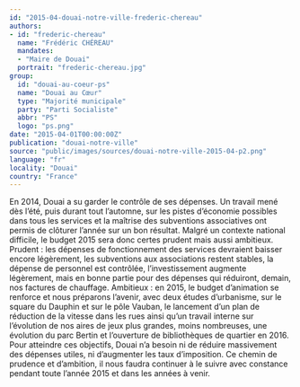 ```yaml
---
id: "2015-04-douai-notre-ville-frederic-chereau"
authors:
- id: "frederic-chereau"
  name: "Frédéric CHÉREAU"
  mandates: 
  - "Maire de Douai"
  portrait: "frederic-chereau.jpg"
group:
  id: "douai-au-coeur-ps"
  name: "Douai au Cœur"
  type: "Majorité municipale"
  party: "Parti Socialiste"
  abbr: "PS"
  logo: "ps.png"
date: "2015-04-01T00:00:00Z"
publication: "douai-notre-ville"
source: "public/images/sources/douai-notre-ville-2015-04-p2.png"
language: "fr"
locality: "Douai"
country: "France"
---
```


En 2014, Douai a su garder le contrôle de ses dépenses. Un travail mené dès l’été, puis durant tout l’automne, sur les pistes d’économie possibles dans tous les services et la maîtrise des subventions associatives ont permis de clôturer l’année sur un bon résultat. Malgré un contexte national difficile, le budget 2015 sera donc certes prudent mais aussi ambitieux. Prudent : les dépenses de fonctionnement des services devraient baisser encore légèrement, les subventions aux associations restent stables, la dépense de personnel est contrôlée, l’investissement augmente légèrement, mais en bonne partie pour des dépenses qui réduiront, demain, nos factures de chauffage. Ambitieux : en 2015, le budget d’animation se renforce et nous préparons l’avenir, avec deux études d’urbanisme, sur le square du Dauphin et sur le pôle Vauban, le lancement d’un plan de réduction de la vitesse dans les rues ainsi qu’un travail interne sur l’évolution de nos aires de jeux plus grandes, moins nombreuses, une évolution du parc Bertin et l’ouverture de bibliothèques de quartier en 2016. Pour atteindre ces objectifs, Douai n’a besoin ni de réduire massivement des dépenses utiles, ni d’augmenter les taux d’imposition. Ce chemin de prudence et d’ambition, il nous faudra continuer à le suivre avec constance pendant toute l’année 2015 et dans les années à venir.
